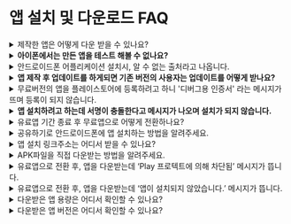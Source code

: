 # 앱 설치 및 다운로드 FAQ

<details>

<summary>제작한 앱은 어떻게 다운 받을 수 있나요?</summary>

**스윙투앱 공식앱 - 앱 미리보기**를 이용하여 제작한 앱을 확인할 수 있습니다.

1\)앱스토어, 플레이스토어에서 ‘스윙투앱’ 공식앱을 다운받아주세요.&#x20;

\*앱이 이미 설치가 되어 있다면 최신버전으로 업데이트 받아주세요.

<img src="https://s.w.org/images/core/emoji/11/svg/25b6.svg" alt="▶" data-size="line"> **** [**앱스토어 출시 링크(URL)**](https://itunes.apple.com/us/app/%EC%8A%A4%EC%9C%99%ED%88%AC%EC%95%B1-swing2app/id1089434204?l=ko\&ls=1\&mt=8)

<img src="https://s.w.org/images/core/emoji/11/svg/25b6.svg" alt="▶" data-size="line"> **** [**플레이스토어 출시 링크(URL)**](https://play.google.com/store/apps/details?id=com.hustay.swing.n24b9904fe8b52497d87aaa75f795b5f96)

2\) 앱 실행 후 → 카테고리 상단에 \[앱미리보기] 메뉴를 선택한 뒤 스윙투앱 웹사이트 가입 계정(아이디, 비밀번호)으로 로그인해주세요.

**\*주의: 로그인은 반드시 스윙투앱 홈페이지** [**http://www.swing2app.co.kr**](http://www.swing2app.co.kr/)**에서 가입한 계정을 넣어주셔야 합니다.**

**스윙투앱 공식앱에서 가입한 계정이 아니에요\~!**

3\) 로그인이 완료되면 앱 미리보기 페이지가 열리며, 제작한 앱 목록을 확인할 수 있습니다.

\*아이폰은 미리보기 버튼을 눌러서 확인이 가능합니다. (웹뷰, 푸시로 제작한 앱은 아이폰에서 확인 불가)

\*안드로이드폰에서는 앱미리보기, 앱 다운로드 가능합니다.

&#x20;

앱 설치방법 상세 방법은 아래 매뉴얼 링크를 확인해주세요.

<img src="https://s.w.org/images/core/emoji/11/svg/25b6.svg" alt="▶" data-size="line"> [앱 설치방법 보러가기](https://wp.swing2app.co.kr/documentation/appoperation/appinstall/)

</details>

<details>

<summary><strong>아이폰에서는 만든 앱을 테스트 해볼 수 없나요?</strong></summary>

아이폰에서도 앱 테스트 가능합니다.

2가지 방법에 대해서 알려드리면요.

&#x20;

**1)무료버전앱 이용시 - 스윙투앱 앱 미리보기 이용**

앱스토어에서 \[스윙투앱] 공식앱을 다운받아 설치해주세요.

앱 실행하여 상단의 \[앱 미리보기] 메뉴를 선택한 뒤, 스윙투앱 계정으로 로그인 - 제작한 앱을 아이폰에서 미리보기로 확인할 수 있어요.

\*무료로 제작한 앱 모두 확인할 수 있어요.&#x20;

\*단 프로토타입- 푸시, 웹뷰로 제작된 앱은 미리보기 이용불가 (일반 프로토타입-슬라이드, 탑, 푸터 등으로 제작한 앱만 이용 가능)

&#x20;

**2) 유료버전 앱 이용시 - 사용자의 애플 아이디로 테스트 버전 등록 'test-flight'**\


앱스토어에서 제공하는 test-flight을 이용하여 테스트할 수 있습니다.&#x20;

유료앱 이용권, 앱스토어 업로드 티켓 구매 후 앱스토어 업로드 신청을 해주세요.

&#x20;업로드 신청 완료 후 이메일 : help@swing2app.co.kr 로 앱스토어 test-flight 요청 메일을 주시기 바랍니다.

아이폰 앱을 사용하실 사용자분들의 애플 계정(이메일주소)을 모두 모아서 보내주시기 바랍니다.

심사는 3일 \~5일 소요되며, 심사 완료되면 사용자의 아이폰에서 앱을 설치하여 테스트해볼 수 있습니다.

test-flight 이용은 90일만 이용 가능하며 연장할 경우 앱스토어 업로드티켓을 구매하여 업로드 재신청 주셔야 합니다.&#x20;

\* 유료버전일 경우 해당되며 앱스토어 업로드 티켓 구매하셔서 업로드 신청까지 해주셔야 합니다. ( 스윙 유료이용권이 결제가 되어 있어야 합니다.)&#x20;

**\[앱스토어 test-flight 이용안내]**

[https://wp.swing2app.co.kr/knowledgebase/appstore-testflight/](https://wp.swing2app.co.kr/knowledgebase/appstore-testflight/)

&#x20;

</details>

<details>

<summary>안드로이드폰 어플리케이션 설치시, 알 수 없는 출처라고 나옵니다.</summary>

현재 구글에서는 구글 플레이스토어를 제외한 기타 출처를 통해 설치하는 앱에 대해서 경고하는 것으로 기본 설정되어 있습니다.

따라서 공식 플레이스토어가 아닌 외부 경로를 통해 앱을 받은 경우 이러한 메시지가 나올 수 있습니다.

안드로이드폰에서 **‘설정 > 보안 > 알수 없는 출처’ 체크 확인하시면** 다운로드 받은 어플리케이션을 설치하실 수 있습니다.

물론 플레이스토어에 업로드한 앱이라면 이러한 메시지를 보실 수 없으니 마켓 업로드를 하면 간단히 해결됩니다.

그외에 프로텍트 관련 보안 메시지 역시 '무시하고 설치'로 선택하고 진행해주시면 됩니다.

**☞**[ **\[APK파일 안드로이드폰 설치방법\]**](http://wp.swing2app.co.kr/documentation/appoperation/appinstall/)

&#x20;

</details>

<details>

<summary><strong>앱 제작 후 업데이트를 하게되면 기존 버전의 사용자는 업데이트를 어떻게 받나요?</strong></summary>

앱 실행시 업데이트 메시지 창이 뜨기 때문에 사용자는 최신버전으로 업데이트를 받을 수 있습니다.

현재 스윙투앱  앱제작에서 업데이트를 할 때 ‘권장’, ‘필수’, ‘업데이트표시 않함’을 관리자가 직접 선택할 수 있습니다.

선택한 옵션에 따라서 메시지창의 내용이 달라지며 ‘필수’를 선택한 경우는 사용자가 꼭 업데이트를 해야만 앱을 정상적으로 이용할 수 있습니다.

유료버전 전환 후 앱이 앱스토어, 플레이스토어에 등록된 경우 새로 업데이트 된 버전의 앱을 해당 스토어에도 다시 업데이트 해주셔야 합니다.

업데이트 받아야 이용자들도 변경된 내용으로 이용가능합니다.

</details>

<details>

<summary>무료버전의 앱을 플레이스토어에 등록하려고 하니 '디버그용 인증서' 라는 메시지가 뜨며 등록이 되지 않습니다.</summary>

디버그 관련 메시지는 무료버전의 앱을 마켓에 올리려고 할 때 뜨는 메시지입니다.&#x20;

무료버전앱은 스토어 출시가 불가합니다. &#x20;

\*스윙투앱 - 무료버전 앱은 개인적인 용도로만 이용가능 (스토어 배포 불가)

유료버전 앱은 스토어 출시가 가능합니다. (플레이스토어, 앱스토어, 원스토어 등 출시 가능)

따라서 플레이스토어 등록을 원할 경우 반드시 유료 결제 후 aab파일을 받아 등록해주시기 바랍니다.&#x20;

</details>

<details>

<summary><strong>앱 설치하려고 하는데 서명이 충돌한다고 메시지가 나오며 설치가 되지 않습니다.</strong></summary>

무료 버전을 설치 후에 유료버전을 설치하게 되면 다음과 같은 메시지가 나타납니다 .&#x20;

기존 무료앱을 지우시고 설치하시면 문제없이 설치가 됩니다.

\*무료버전앱과 유료버전앱은 호환이 되지 않기 때문에 반드시 삭제 후 다시 설치해주시기 바랍니다.&#x20;

</details>

<details>

<summary>유료앱 기간 종료 후 무료앱으로 어떻게 전환하나요?</summary>

유료앱으로 더이상 사용하지 않고, 무료앱으로 사용하길 원한다면 아래 방법으로 진행해주세요.

1\)이용기간이 만료된 유료앱 확인

2\)안드로이드폰에 설치된 앱 삭제 (기존에 다운받은 유료앱 삭제)

3\)앱제작 페이지에서 \[앱 업데이트] 버튼 선택 (앱을 새로 제작하면 무료버전으로 전환됩니다)

4\)스윙투앱 공식앱 – 앱미리보기에서 – 앱 다운로드 진행

5\)무료버전 앱을 다시 실행하면 정상 구동됩니다.

6\)그 외에 플레이스토어 등에 올라간 앱은 사용자분들이 직접 내려주실 수 있습니다.

(앱스토어는 요청주시면 내려드립니다)

[\[유료앱 기간 종료 후 무료앱 전환방법 매뉴얼 보러가기\]](https://wp.swing2app.co.kr/documentation/appoperation/freeapp-change/)

</details>

<details>

<summary>공유하기로 안드로이드폰에 앱 설치하는 방법을 알려주세요.</summary>

**앱 공유하기는 무료로 제작한 앱을 안드로이드폰에서 서로 공유하여, 내가 제작한 앱을 다른 사용자에게 전달해줄 수 있는 기능입니다.**

<img src="https://wp.swing2app.co.kr/wp-content/uploads/2022/07/%EC%95%B1%EA%B3%B5%EC%9C%A010-1.png" alt="" data-size="original">

앱제작시 설정이나, 앱공유하기 메뉴를 적용하면 해당 기능을 이용하여 다른 어플로 앱 공유하기 링크를 보낼 수 있습니다.

링크를 타고 앱을 설치하여 이용 가능합니다.

**\* 앱 공유는 안드로이드폰만 가능, 아이폰에서는 무료버전앱은 공유 설치가 안되요\~!**

**아이폰은 앱스토어에 출시된 앱만 다운 받을 수 있어요.**

[**\[공유하기로 앱 설치하는 방법 보러가기\]**](https://wp.swing2app.co.kr/documentation/appoperation/share-app/)

</details>

<details>

<summary>앱 설치 링크주소는 어디서 받을 수 있나요?</summary>

스윙투앱 홈페이지 - 앱제작이력에서 APK파일을 받으면 다운로드에서 앱을 설치할 수 있는 링크 주소를 복사할 수 있습니다.

안드로이드폰에서는 앱 설치 링크로 직접 앱을 다운 받을 수 있습니다.

\*아이폰은 앱 설치 불가, 안드로이드폰에서만 이용 가능합니다.

![](https://wp.swing2app.co.kr/wp-content/uploads/2022/07/%EC%95%B1%EB%A7%81%ED%81%AC1.png)

![](https://wp.swing2app.co.kr/wp-content/uploads/2022/07/%EC%95%B1%EB%A7%81%ED%81%AC2.png)

![](https://wp.swing2app.co.kr/wp-content/uploads/2022/07/%EC%95%B1%EB%A7%81%ED%81%AC3.png)



**\*중요\* PC에서 진행, 웹브라우저: 크롬을 이용해주세요!!**

이렇게 받은 링크주소를 다양한 경로로 복사하여 설치할 수 있습니다.

[\[앱 설치 링크주소로 앱 다운받](https://wp.swing2app.co.kr/documentation/appoperation/applink-install/)[기 매뉴얼 보러가기\]](https://wp.swing2app.co.kr/documentation/appoperation/applink-install/)

</details>

<details>

<summary>APK파일을 직접 다운받는 방법을 알려주세요.</summary>

스윙투앱 공식앱 - 앱 미리보기 기능을 이용하는 것 외에 안드로이드폰에서는 APK파일로 직접 다운받을 수 있습니다.

**APK파일로 앱을 다운 및 설치하는 방법은 안드로이드폰에서만 가능합니다. \*아이폰 이용 불가**

&#x20;

**1)스윙투앱 홈페이지 - 앱제작 이력에서 APK파일 받기 이용**

앱제작 완료 후 모바일에서 스윙투앱 홈페이지 접속 후, 앱제작 이력 페이지에서 \[APK 파일 받기] 버튼을 선택합니다.

<img src="https://wp.swing2app.co.kr/wp-content/uploads/2022/07/%EB%AA%A8%EB%B0%94%EC%9D%BC%EC%95%B1%EC%84%A4%EC%B9%98.png" alt="" data-size="original">

APK파일 받기를 선택하면 파일 다운로드가 시작되며, 모바일에서 바로 앱을 설치할 수 있습니다.



**2)이메일에서 앱 다운로드 하기**

<img src="https://wp.swing2app.co.kr/wp-content/uploads/2022/07/%EC%BA%A1%EC%B2%9811.png" alt="" data-size="original">

앱이 제작되면 사용자의 이메일로 제작 완료된 APK파일이 발송되요.

**파란색 배너 – \[앱 다운로드 하기]** 를 선택해서 앱을 설치할 수 있습니다.

&#x20;

여러 방법으로 앱을 다운받을 수 있구요.

보다 상세한 방법은 아래 매뉴얼을 참고해주세요.

[\[핸드폰에 앱 설치하는 방법 매뉴얼 보러가기\]](https://wp.swing2app.co.kr/documentation/appoperation/appinstall/)



</details>

<details>

<summary>유료앱으로 전환 후, 앱을 다운받는데 ‘Play 프로텍트에 의해 차단됨’ 메시지가 뜹니다.</summary>

<img src="https://wp.swing2app.co.kr/wp-content/uploads/2022/07/%EC%9C%A0%EB%A3%8C%EC%95%B1-%EB%AF%B8%EC%84%A4%EC%B9%981.png" alt="" data-size="original">

유료로 전환된 앱을 설치받으려고 할 때 위의 이미지처럼  ‘Play 프로텍트에 의해 차단됨’ 메시지가 뜰 수 있습니다.

아직 플레이스토어에 출시(등록) 전으로, 공식 플레이스토어가 아닌 외부 경로에서 다운받을 경우 구글 프로텍트에서 해당 메시지를 띄웁니다.

이때는 \[무시하고 설치] 선택하시면 정상적으로 설치가 가능합니다.

플레이스토어에 앱을 출시하면 해당 메시지는 뜨지 않습니다.

</details>

<details>

<summary>유료앱으로 전환 후, 앱을 다운받는데 ‘앱이 설치되지 않았습니다.’ 메시지가 뜹니다.</summary>

<img src="https://wp.swing2app.co.kr/wp-content/uploads/2022/07/%EA%B5%AC%EA%B8%80%EC%A0%95%EC%B1%855-506x1024.png" alt="" data-size="original">

해당 메시지도 구글에서 자체적으로 앱 설치를 막은 케이스입니다.

플레이스토어 출시를 하지 않는 경우 구글에서는 이를  알 수 없는 경로로 인식하여 설치를 임의적으로 막아놓았기 때문에 제대로 설치가 안되는 사례가 발생이 됩니다.

**스윙투앱으로 제작한 유료앱 중 플레이스토어에 출시가 되지 않는 앱들은 안드로이드폰에서 미인증 경로로 파악하여 설치를 차단해놓았습니다.**

플레이스토어 어플에서 프로텍트 보안 설정을 해제하시면 쉽게 해결이 가능합니다. &#x20;

**\* 플레이스토어 앱 → ‘Play 프로텍트‘에서→ “기기에 보안 위협이 있는지 검색” , “유해한 앱을 감지하는 기능 보완”를 선택 해제 해서 사용하시길 권장드립니다.**

</details>

<details>

<summary>다운받은 앱 용량은 어디서 확인할 수 있나요?</summary>

무료버전앱은 어플리케이션 정보를 확인하면 저장용량을 확인할 수 있습니다.

![](https://wp.swing2app.co.kr/wp-content/uploads/2022/07/%EC%95%B1-%EC%A0%80%EC%9E%A5%EC%9A%A9%EB%9F%89.png)

안드로이드폰에 설치된 앱 아이콘을 길게 누르면 배너 창이 뜨며 느낌표 모양 아이콘 선택시 어플리케이션 정보 창에서 확인 가능합니다.&#x20;

무료버전앱은 안드로이드폰에서만 다운 가능하기 때문에 아이폰은 해당 사항 없습니다.&#x20;

&#x20;

유료버전앱으로 플레이스토어, 앱스토어에 출시된 앱은 출시 정보에 앱 용량이 기재되어 있습니다.

아이폰은 앱스토어에 기재된 저장용량으로 확인해주시기 바랍니다.&#x20;

</details>

<details>

<summary>다운받은 앱 버전은 어디서 확인할 수 있나요?</summary>

일반 프로토타입 앱, 푸시앱 중에서 '설정' 메뉴를 앱에 적용한 경우는 설정에서 버전을 확인할 수 있습니다.

<img src="https://wp.swing2app.co.kr/wp-content/uploads/2022/07/%EC%95%B1%EB%B2%84%EC%A0%842.png" alt="" data-size="original">

&#x20;

설정 메뉴를 적용하지 않은 앱, 웹뷰앱은 핸드폰 내부 기능인 어플리케이션 정보를 통해서 확인 가능합니다.

\*안드로이드폰에 설치된 앱 아이콘을 길게 누르면 앱 정보를 확인할 수 있습니다.

<img src="https://wp.swing2app.co.kr/wp-content/uploads/2022/07/%EC%95%B1%EB%B2%84%EC%A0%84.png" alt="" data-size="original">

아이폰은 앱스토어를 통한 앱 다운만 가능하므로, 앱스토어에서 다운받은 버전으로 확인해주시기 바랍니다.

&#x20;

</details>
